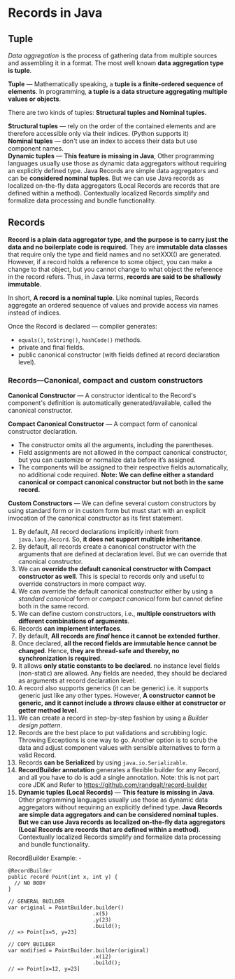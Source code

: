 <div text-align="justify">

# **Records in Java**

## Tuple

_Data aggregation_ is the process of gathering data from multiple sources and assembling it in a format. 
The most well known **data aggregation type is tuple**. 

**Tuple** — Mathematically speaking, a **tuple is a finite-ordered sequence of elements**. 
In programming, **a tuple is a data structure aggregating multiple values or objects**.<br> 

There are two kinds of tuples: **Structural tuples and Nominal tuples.**<br>

**Structural tuples** — rely on the order of the contained elements and are therefore accessible only via their indices.
(Python supports it)<br>
**Nominal tuples** — don't use an index to access their data but use component names.<br>
**Dynamic tuples** — **This feature is missing in Java**, Other programming languages usually use those as dynamic data aggregators without requiring an explicitly defined type. 
Java Records are simple data aggregators and can be **considered nominal tuples**.
But we can use Java records as localized on-the-fly data aggregators (Local Records are records that are defined within a method). Contextually localized Records simplify and formalize data processing and bundle functionality.

## Records

**Record is a plain data aggregator type, and the purpose is to carry just the data and no boilerplate code is required.**
They are **immutable data classes** that require only the type and field names and no setXXX() are generated. 
However, if a record holds a reference to some object, you can make a change to that object, but you cannot change to what object the
reference in the record refers. Thus, in Java terms, **records are said to be shallowly immutable**.

In short, **A record is a nominal tuple**. 
Like nominal tuples, Records aggregate an ordered sequence of values and provide access via names instead of indices.

Once the Record is declared — compiler generates:
- `equals()`, `toString()`, `hashCode()` methods.
- private and final fields.
- public canonical constructor (with fields defined at record declaration level).

### Records—Canonical, compact and custom constructors

**Canonical Constructor** —
A constructor identical to the Record's component's definition is automatically generated/available, 
called the canonical constructor.<br>

**Compact Canonical Constructor** — A compact form of canonical constructor declaration.
- The constructor omits all the arguments, including the parentheses.
- Field assignments are not allowed in the compact canonical constructor, but you can customize or normalize data before it’s assigned.
- The components will be assigned to their respective fields automatically, no additional code required.
**Note: We can define either a standard canonical or compact canonical constructor but not both in the same record.**<br>

**Custom Constructors** — We can define several custom constructors by using standard form or in custom form but must start with an explicit invocation of the canonical constructor as its first statement.


1. By default, All record declarations implicitly inherit from `java.lang.Record`. So, **it does not support multiple inheritance**.
2. By default, all records create a canonical constructor with the arguments that are defined at declaration level. But we can override that canonical constructor.
3. We can **override the default canonical constructor with Compact constructor as well**. This is special to records only and useful to override constructors in more compact way.
4. We can override the default canonical constructor either by using a _standard canonical_ form or _compact canonical_ form but cannot define both in the same record.
5. We can define custom constructors, i.e., **multiple constructors with different combinations of arguments**.
6. Records **can implement interfaces**.
7. By default, **All records are _final_ hence it cannot be extended further**.
8. Once declared, **all the record fields are immutable hence cannot be changed**. Hence, **they are thread-safe and thereby, no synchronization is required**.
9. It allows **only static constants to be declared**. no instance level fields (non-static) are allowed. Any fields are needed, they should be declared as arguments at record declaration level.
10. A record also supports generics (it can be generic) i.e. it supports generic just like any other types. However, **A constructor cannot be generic, and it cannot include a _throws_ clause either at constructor or getter method level**.
11. We can create a record in step-by-step fashion by using a _Builder design pattern_.
12. Records are the best place to put validations and scrubbing logic. Throwing Exceptions is one way to go. Another option is to scrub the data and adjust component values with sensible alternatives to form a valid Record.
13. Records **can be Serialized** by using `java.io.Serializable`.
14. **RecordBuilder annotation** generates a flexible builder for any Record, and all you have to do is add a single annotation. Note: this is not part core JDK and Refer to https://github.com/randgalt/record-builder
15. **Dynamic tuples (Local Records)** — **This feature is missing in Java**. Other programming languages usually use those as dynamic data aggregators without requiring an explicitly defined type. **Java Records are simple data aggregators and can be considered nominal tuples. But we can use Java records as localized on-the-fly data aggregators (Local Records are records that are defined within a method)**. Contextually localized Records simplify and formalize data processing and bundle functionality. 


RecordBuilder Example: -

```text
@RecordBuilder
public record Point(int x, int y) {
  // NO BODY
}

// GENERAL BUILDER
var original = PointBuilder.builder()
                           .x(5)
                           .y(23)
                           .build();
// => Point[x=5, y=23]

// COPY BUILDER
var modified = PointBuilder.builder(original)
                           .x(12)
                           .build();
// => Point[x=12, y=23]
```
</div>